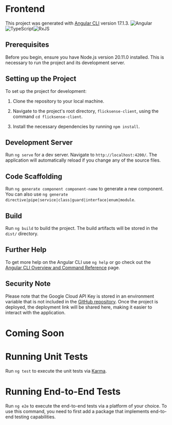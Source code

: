 # Frontend

This project was generated with [Angular CLI](https://github.com/angular/angular-cli) version 17.1.3.
![Angular](https://img.shields.io/badge/-Angular-DD0031?style=flat-square&logo=angular&logoColor=white)![TypeScript](https://img.shields.io/badge/-TypeScript-3178C6?style=flat-square&logo=typescript&logoColor=white)![RxJS](https://img.shields.io/badge/-RxJS-B7178C?style=flat-square&logo=reactivex&logoColor=white)

## Prerequisites

Before you begin, ensure you have Node.js version 20.11.0 installed. This is necessary to run the project and its development server.

## Setting up the Project

To set up the project for development:

1. Clone the repository to your local machine.

2. Navigate to the project's root directory, `flicksense-client`, using the command `cd flicksense-client`.

3. Install the necessary dependencies by running `npm install`.

## Development Server

Run `ng serve` for a dev server. Navigate to `http://localhost:4200/`. The application will automatically reload if you change any of the source files.

## Code Scaffolding

Run `ng generate component component-name` to generate a new component. You can also use `ng generate directive|pipe|service|class|guard|interface|enum|module`.

## Build

Run `ng build` to build the project. The build artifacts will be stored in the `dist/` directory.

## Further Help

To get more help on the Angular CLI use `ng help` or go check out the [Angular CLI Overview and Command Reference](https://angular.io/cli) page.

## Security Note

Please note that the Google Cloud API Key is stored in an environment variable that is not included in the [GitHub repository](https://github.com/tatiane-leal/flicksense-server). Once the project is deployed, the deployment link will be shared here, making it easier to interact with the application.

# Coming Soon

# Running Unit Tests

Run `ng test` to execute the unit tests via [Karma](https://karma-runner.github.io).

# Running End-to-End Tests

Run `ng e2e` to execute the end-to-end tests via a platform of your choice. To use this command, you need to first add a package that implements end-to-end testing capabilities.
